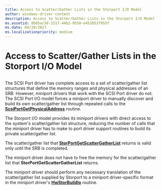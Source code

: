 ```yaml
---
title: Access to Scatter/Gather Lists in the Storport I/O Model
author: windows-driver-content
description: Access to Scatter/Gather Lists in the Storport I/O Model
ms.assetid: db05ac58-3317-44b2-9550-e4520537955f
ms.date: 04/20/2017
ms.localizationpriority: medium
---
```


# Access to Scatter/Gather Lists in the Storport I/O Model


## <span id="ddk_access_to_scatter_gather_lists_in_the_storport_i_o_model_kg"></span><span id="DDK_ACCESS_TO_SCATTER_GATHER_LISTS_IN_THE_STORPORT_I_O_MODEL_KG"></span>


The SCSI Port driver has complete access to a set of scatter/gather list structures that define the memory ranges and physical addresses of an SRB. However, miniport drivers that work with the SCSI Port driver do not. The SCSI Port I/O model forces a miniport driver to manually discover and build its own scatter/gather list through repeated calls to the [**ScsiPortGetPhysicalAddress**](https://msdn.microsoft.com/library/windows/hardware/ff564636) routine.

The Storport I/O model provides its miniport drivers with direct access to the system's scatter/gather list structure, reducing the number of calls that the miniport driver has to make to port driver support routines to build its private scatter/gather list.

The scatter/gather list that [**StorPortGetScatterGatherList**](https://msdn.microsoft.com/library/windows/hardware/ff567097) returns is valid only until the SRB is completed.

The miniport driver does not have to free the memory for the scatter/gather list that **StorPortGetScatterGatherList** returns.

The miniport driver should perform any necessary translation of the scatter/gather list supplied by Storport to a miniport driver-specific format in the miniport driver's [**HwStorBuildIo**](https://msdn.microsoft.com/library/windows/hardware/ff557369) routine.

 

 




